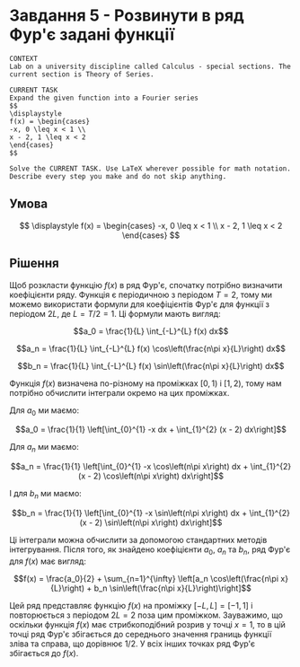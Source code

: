 # Завдання 5 - Розвинути в ряд Фур'є задані функції

```
CONTEXT
Lab on a university discipline called Calculus - special sections. The current section is Theory of Series.

CURRENT TASK
Expand the given function into a Fourier series
$$
\displaystyle
f(x) = \begin{cases}
-x, 0 \leq x < 1 \\
x - 2, 1 \leq x < 2
\end{cases}
$$

Solve the CURRENT TASK. Use LaTeX wherever possible for math notation. Describe every step you make and do not skip anything.
```

## Умова

$$
\displaystyle
f(x) = \begin{cases}
-x, 0 \leq x < 1 \\
x - 2, 1 \leq x < 2
\end{cases}
$$

## Рішення

Щоб розкласти функцію $f(x)$ в ряд Фур'є, спочатку потрібно визначити коефіцієнти ряду. Функція є періодичною з періодом $T = 2$, тому ми можемо використати формули для коефіцієнтів Фур'є для функції з періодом $2L$, де $L = T/2 = 1$. Ці формули мають вигляд:

$$a_0 = \frac{1}{L} \int_{-L}^{L} f(x) dx$$

$$a_n = \frac{1}{L} \int_{-L}^{L} f(x) \cos\left(\frac{n\pi x}{L}\right) dx$$

$$b_n = \frac{1}{L} \int_{-L}^{L} f(x) \sin\left(\frac{n\pi x}{L}\right) dx$$

Функція $f(x)$ визначена по-різному на проміжках $[0, 1)$ і $[1, 2)$, тому нам потрібно обчислити інтеграли окремо на цих проміжках.

Для $a_0$ ми маємо:

$$a_0 = \frac{1}{1} \left[\int_{0}^{1} -x dx + \int_{1}^{2} (x - 2) dx\right]$$

Для $a_n$ ми маємо:

$$a_n = \frac{1}{1} \left[\int_{0}^{1} -x \cos\left(n\pi x\right) dx + \int_{1}^{2} (x - 2) \cos\left(n\pi x\right) dx\right]$$

І для $b_n$ ми маємо:

$$b_n = \frac{1}{1} \left[\int_{0}^{1} -x \sin\left(n\pi x\right) dx + \int_{1}^{2} (x - 2) \sin\left(n\pi x\right) dx\right]$$

Ці інтеграли можна обчислити за допомогою стандартних методів інтегрування. Після того, як знайдено коефіцієнти $a_0$, $a_n$ та $b_n$, ряд Фур'є для $f(x)$ має вигляд:

$$f(x) = \frac{a_0}{2} + \sum_{n=1}^{\infty} \left[a_n \cos\left(\frac{n\pi x}{L}\right) + b_n \sin\left(\frac{n\pi x}{L}\right)\right]$$

Цей ряд представляє функцію $f(x)$ на проміжку $[-L, L] = [-1, 1]$ і повторюється з періодом $2L = 2$ поза цим проміжком. Зауважимо, що оскільки функція $f(x)$ має стрибкоподібний розрив у точці $x = 1$, то в цій точці ряд Фур'є збігається до середнього значення границь функції зліва та справа, що дорівнює $1/2$. У всіх інших точках ряд Фур'є збігається до $f(x)$.
